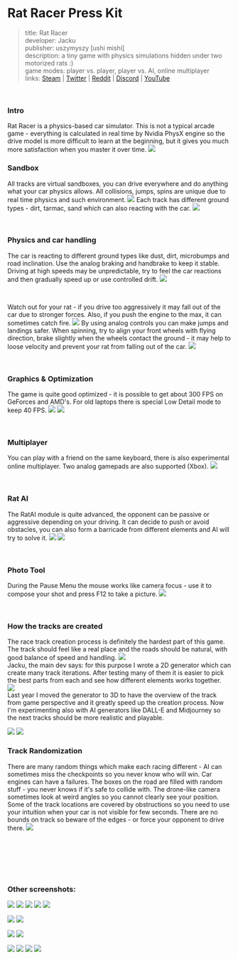 # Rat Racer Press Kit

>title: Rat Racer
><br>
>developer: Jacku
><br>
>publisher: uszymyszy [ushi mishi]
><br>
>description: a tiny game with physics simulations hidden under two motorized rats :)
><br>
>game modes: player vs. player, player vs. AI, online multiplayer
><br>
>links: [Steam](https://store.steampowered.com/app/1199360/Rat_Racer) | [Twitter](https://twitter.com/uszymyszy) | 
[Reddit](https://www.reddit.com/r/Unity3D/comments/eax1kr/i_applied_your_comments_to_car_physics_and_here/) | 
[Discord](https://steamcommunity.com/linkfilter/?url=https://discord.gg/bWzGe5wQpY) | 
[YouTube](https://www.youtube.com/watch?v=ts1PP9cTiks)  

<br>

### Intro
Rat Racer is a physics-based car simulator. This is not a typical arcade game - everything is calculated in real time by Nvidia PhysX engine so the drive model is more difficult to learn at the beginning, but it gives you much more satisfaction when you master it over time.
![](screenshots/racetrack_old_station_01.jpg)
<br>

### Sandbox
All tracks are virtual sandboxes, you can drive everywhere and do anything what your car physics allows. All collisions, jumps, spins are unique due to real time physics and such environment.
![](screenshots/sandbox_01.jpg)
 Each track has different ground types - dirt, tarmac, sand which can also reacting with the car.
![](screenshots/graphics_details_01.png)


<br>

### Physics and car handling
The car is reacting to different ground types like dust, dirt, microbumps and road inclination. Use the analog braking and handbrake to keep it stable. Driving at high speeds may be unpredictable, try to feel the car reactions and then gradually speed up or use controlled drift.
![](screenshots/racetrack_village_02.jpg)

<br>

Watch out for your rat - if you drive too aggressively it may fall out of the car due to stronger forces. Also, if you push the engine to the max, it can sometimes catch fire.
![](screenshots/fall.jpg)
By using analog controls you can make jumps and landings safer. When spinning, try to align your front wheels with flying direction, brake slightly when the wheels contact the ground - it may help to loose velocity and prevent your rat from falling out of the car.
![](screenshots/forces_04.jpg)


<br>

### Graphics & Optimization
The game is quite good optimized - it is possible to get about 300 FPS on GeForces and AMD's. For old laptops there is special Low Detail mode to keep 40 FPS.
![](screenshots/sandbox_04.jpg)
![](screenshots/racetrack_village_01.jpg)


<br>

### Multiplayer
You can play with a friend on the same keyboard, there is also experimental online multiplayer. Two analog gamepads are also supported (Xbox).
![](screenshots/racetrack_wooden_01.jpg)

<br>

### Rat AI
The RatAI module is quite advanced, the opponent can be passive or aggressive depending on your driving. It can decide to push or avoid obstacles, you can also form a barricade from different elements and AI will try to solve it.
![](screenshots/oil.jpg)
![](screenshots/chase.jpg)

<br>






### Photo Tool
During the Pause Menu the mouse works like camera focus - use it to compose your shot and press F12 to take a picture.
![](screenshots/forces_02.jpg)

<br>

### How the tracks are created
The race track creation process is definitely the hardest part of this game. The track should feel like a real place and the roads should be natural, with good balance of speed and handling. 
![](screenshots/sandbox_05.jpg)
<br>
 Jacku, the main dev says: for this purpose I wrote a 2D generator which can create many track iterations. After testing many of them it is easier to pick the best parts from each and see how different elements works together.
<br>
![](screenshots/track_generator_2D.gif)
<br>
Last year I moved the generator to 3D to have the overview of the track from game perspective and it greatly speed up the creation process. Now I'm experimenting also with AI generators like DALL-E and Midjourney so the next tracks should be more realistic and playable.

![](screenshots/track_generator_01.png)
![](screenshots/track_generator_02.png)


### Track Randomization
There are many random things which make each racing different - AI can sometimes miss the checkpoints so you never know who will win. Car engines can have a failures. The boxes on the road are filled with random stuff - you never knows if it's safe to collide with. The drone-like camera sometimes look at weird angles so you cannot clearly see your position. Some of the track locations are covered by obstructions so you need to use your intuition when your car is not visible for few seconds. There are no bounds on track so beware of the edges - or force your opponent to drive there.
![](screenshots/forces.jpg)

<br>


<br><br><br>



### Other screenshots:
![](screenshots/racetrack_old_station_02.jpg)
![](screenshots/racetrack_old_station_04.jpg)
![](screenshots/racetrack_old_station_03_top_view.jpg)
![](screenshots/photo_tool_01.jpg)
![](screenshots/photo_tool_02.jpg)

![](screenshots/racetrack_village_03.jpg)
![](screenshots/racetrack_village_04.jpg)

![](screenshots/racetrack_wooden_02.jpg)
![](screenshots/racetrack_wooden_03_top_view.jpg)

![](screenshots/sandbox_02_the_village.jpg)
![](screenshots/sandbox_03.jpg)
![](screenshots/forces_03.jpg)
![](screenshots/handbrake.gif)
